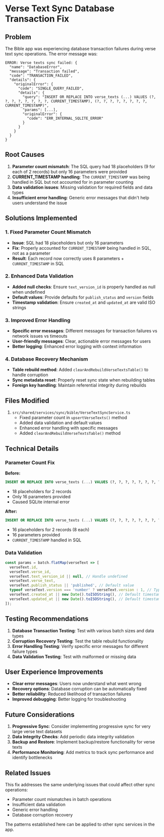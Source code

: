 # Verse Text Sync Database Transaction Fix

## Problem

The Bible app was experiencing database transaction failures during verse text sync operations. The error message was:

```
ERROR: Verse texts sync failed: {
  "name": "DatabaseError",
  "message": "Transaction failed",
  "code": "TRANSACTION_FAILED",
  "details": {
    "originalError": {
      "code": "SINGLE_QUERY_FAILED",
      "details": {
        "query": "INSERT OR REPLACE INTO verse_texts (...) VALUES (?, ?, ?, ?, ?, ?, ?, ?, CURRENT_TIMESTAMP), (?, ?, ?, ?, ?, ?, ?, ?, CURRENT_TIMESTAMP)",
        "params": [...],
        "originalError": {
          "code": "ERR_INTERNAL_SQLITE_ERROR"
        }
      }
    }
  }
}
```

## Root Causes

1. **Parameter count mismatch**: The SQL query had 18 placeholders (9 for each of 2 records) but only 16 parameters were provided
2. **CURRENT_TIMESTAMP handling**: The `CURRENT_TIMESTAMP` was being handled in SQL but not accounted for in parameter counting
3. **Data validation issues**: Missing validation for required fields and data types
4. **Insufficient error handling**: Generic error messages that didn't help users understand the issue

## Solutions Implemented

### 1. Fixed Parameter Count Mismatch

- **Issue**: SQL had 18 placeholders but only 16 parameters
- **Fix**: Properly accounted for `CURRENT_TIMESTAMP` being handled in SQL, not as a parameter
- **Result**: Each record now correctly uses 8 parameters + `CURRENT_TIMESTAMP` in SQL

### 2. Enhanced Data Validation

- **Added null checks**: Ensure `text_version_id` is properly handled as null when undefined
- **Default values**: Provide defaults for `publish_status` and `version` fields
- **Timestamp validation**: Ensure `created_at` and `updated_at` are valid ISO strings

### 3. Improved Error Handling

- **Specific error messages**: Different messages for transaction failures vs network issues vs timeouts
- **User-friendly messages**: Clear, actionable error messages for users
- **Better logging**: Enhanced error logging with context information

### 4. Database Recovery Mechanism

- **Table rebuild method**: Added `clearAndRebuildVerseTextsTable()` to handle corruption
- **Sync metadata reset**: Properly reset sync state when rebuilding tables
- **Foreign key handling**: Maintain referential integrity during rebuilds

## Files Modified

1. `src/shared/services/sync/bible/VerseTextSyncService.ts`
   - Fixed parameter count in `upsertVerseTexts()` method
   - Added data validation and default values
   - Enhanced error handling with specific messages
   - Added `clearAndRebuildVerseTextsTable()` method

## Technical Details

### Parameter Count Fix

**Before:**

```sql
INSERT OR REPLACE INTO verse_texts (...) VALUES (?, ?, ?, ?, ?, ?, ?, ?, CURRENT_TIMESTAMP), (?, ?, ?, ?, ?, ?, ?, ?, CURRENT_TIMESTAMP)
```

- 18 placeholders for 2 records
- Only 16 parameters provided
- Caused SQLite internal error

**After:**

```sql
INSERT OR REPLACE INTO verse_texts (...) VALUES (?, ?, ?, ?, ?, ?, ?, ?, CURRENT_TIMESTAMP), (?, ?, ?, ?, ?, ?, ?, ?, CURRENT_TIMESTAMP)
```

- 16 placeholders for 2 records (8 each)
- 16 parameters provided
- `CURRENT_TIMESTAMP` handled in SQL

### Data Validation

```typescript
const params = batch.flatMap(verseText => [
  verseText.id,
  verseText.verse_id,
  verseText.text_version_id || null, // Handle undefined
  verseText.verse_text,
  verseText.publish_status || 'published', // Default value
  typeof verseText.version === 'number' ? verseText.version : 1, // Type validation
  verseText.created_at || new Date().toISOString(), // Default timestamp
  verseText.updated_at || new Date().toISOString(), // Default timestamp
]);
```

## Testing Recommendations

1. **Database Transaction Testing**: Test with various batch sizes and data types
2. **Corruption Recovery Testing**: Test the table rebuild functionality
3. **Error Handling Testing**: Verify specific error messages for different failure types
4. **Data Validation Testing**: Test with malformed or missing data

## User Experience Improvements

- **Clear error messages**: Users now understand what went wrong
- **Recovery options**: Database corruption can be automatically fixed
- **Better reliability**: Reduced likelihood of transaction failures
- **Improved debugging**: Better logging for troubleshooting

## Future Considerations

1. **Progressive Sync**: Consider implementing progressive sync for very large verse text datasets
2. **Data Integrity Checks**: Add periodic data integrity validation
3. **Backup and Restore**: Implement backup/restore functionality for verse texts
4. **Performance Monitoring**: Add metrics to track sync performance and identify bottlenecks

## Related Issues

This fix addresses the same underlying issues that could affect other sync operations:

- Parameter count mismatches in batch operations
- Insufficient data validation
- Generic error handling
- Database corruption recovery

The patterns established here can be applied to other sync services in the app.
